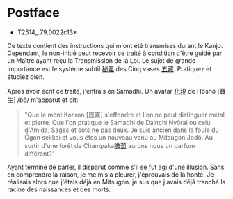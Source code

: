 # Postface
* T2514_.79.0022c13*

Ce texte contient des instructions qui m'ont été transmises durant le Kanjo. Cependant, le non-initié peut recevoir ce traité à condition d'être guidé par un Maître ayant reçu la Transmission de la Loi. Le sujet de grande importance est le système subtil [秘義](Higi) des Cinq vases [五藏](Gozô). Pratiquez et étudiez bien.

Après avoir écrit ce traité, j'entrais en Samadhi. Un avatar [化現](Kegen) de Hôshô [寶生] /bô/ m'apparut et dit:
>"Que le mont Konron [崑崙] s'effondre et l'on ne peut distinguer métal et pierre. Que l'on pratique le Samadhi de Dainchi Nyôrai ou celui d'Amida, Sages et sots ne pas deux. Je suis ancien dans la foule du Ôgon sekkai et vous êtes un nouveau venu au Mitsugon Jodô. Au sortir d'une forêt de Champaka[瞻蔔](Senpuku) aurons nous un parfum différent?"

Ayant terminé de parler, il disparut comme s'il se fut agi d'une illusion. Sans en comprendre la raison, je me mis à pleurer, j'éprouvais de la honte. Je réalisais alors que j'étais déjà en Mitsugon. je sus que j'avais déjâ tranché la racine des naissances et des morts.
